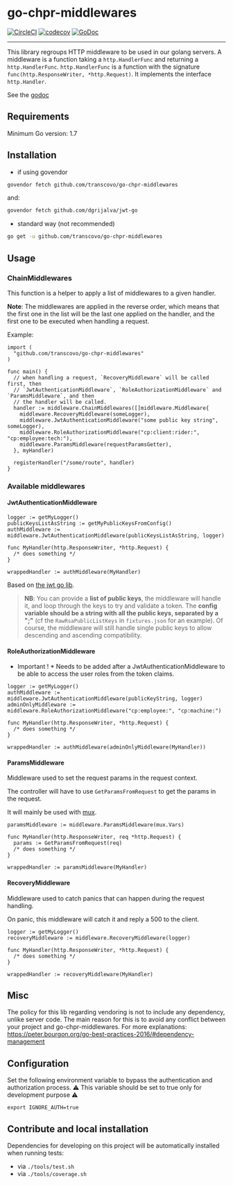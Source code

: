 # go-chpr-middlewares

[![CircleCI](https://circleci.com/gh/transcovo/go-chpr-middlewares.svg?style=shield)](https://circleci.com/gh/transcovo/go-chpr-middlewares)
[![codecov](https://codecov.io/gh/transcovo/go-chpr-middlewares/branch/master/graph/badge.svg)](https://codecov.io/gh/transcovo/go-chpr-middlewares)
[![GoDoc](https://godoc.org/github.com/transcovo/go-chpr-middlewares?status.svg)](https://godoc.org/github.com/transcovo/go-chpr-middlewares)

-----------------

This library regroups HTTP middleware to be used in our golang servers.
A middleware is a function taking a `http.HandlerFunc` and returning a `http.HandlerFunc`.
`http.HandlerFunc` is a function with the signature `func(http.ResponseWriter, *http.Request)`.
It implements the interface `http.Handler`.

See the [godoc](https://godoc.org/github.com/transcovo/go-chpr-middlewares)

## Requirements

Minimum Go version: 1.7

## Installation

- if using govendor
```bash
govendor fetch github.com/transcovo/go-chpr-middlewares
```
and:
```bash
govendor fetch github.com/dgrijalva/jwt-go
```

- standard way (not recommended)
```bash
go get -u github.com/transcovo/go-chpr-middlewares
```

## Usage

### ChainMiddlewares

This function is a helper to apply a list of middlewares to a given handler.

**Note**:  The middlewares are applied in the reverse order, which means that the first one in the list will be the last one applied on the handler, and the first one to be executed when handling a request.

Example:
```golang
import (
  "github.com/transcovo/go-chpr-middlewares"
)

func main() {
  // when handling a request, `RecoveryMiddleware` will be called first, then
  // `JwtAuthenticationMiddleware`, `RoleAuthorizationMiddleware` and `ParamsMiddleware`, and then
  // the handler will be called.
  handler := middleware.ChainMiddlewares([]middleware.Middleware{
    middleware.RecoveryMiddleware(someLogger),
    middleware.JwtAuthenticationMiddleware("some public key string", someLogger),
    middleware.RoleAuthorizationMiddleware("cp:client:rider:", "cp:employee:tech:"),
    middleware.ParamsMiddleware(requestParamsGetter),
  }, myHandler)

  registerHandler("/some/route", handler)
}
```

### Available middlewares

#### JwtAuthenticationMiddleware

```golang
logger := getMyLogger()
publicKeysListAsString := getMyPublicKeysFromConfig()
authMiddleware := middleware.JwtAuthenticationMiddleware(publicKeysListAsString, logger)

func MyHandler(http.ResponseWriter, *http.Request) {
  /* does something */
}

wrappedHandler := authMiddleware(MyHandler)
```

Based on [the jwt go lib](https://github.com/dgrijalva/jwt-go).

> **NB**: You can provide a **list of public keys**, the middleware will handle it, and loop through the keys to try and validate a token. The **config variable should be a string with all the public keys, separated by a ";"** (cf the `RawRsaPublicListKeys` in `fixtures.json` for an example). Of course, the middleware will still handle single public keys to allow descending and ascending compatibility.

#### RoleAuthorizationMiddleware

* Important ! * Needs to be added after a JwtAuthenticationMiddleware to be able to access the user roles
from the token claims.

```golang
logger := getMyLogger()
authMiddleware := middleware.JwtAuthenticationMiddleware(publicKeyString, logger)
adminOnlyMiddleware := middleware.RoleAuthorizationMiddleware("cp:employee:", "cp:machine:")

func MyHandler(http.ResponseWriter, *http.Request) {
  /* does something */
}

wrappedHandler := authMiddleware(adminOnlyMiddleware(MyHandler))
```

#### ParamsMiddleware

Middleware used to set the request params in the request context.

The controller will have to use `GetParamsFromRequest` to get the params in the request.

It will mainly be used with [mux](https://github.com/gorilla/mux).

```golang
paramsMiddleware := middleware.ParamsMiddleware(mux.Vars)

func MyHandler(http.ResponseWriter, req *http.Request) {
  params := GetParamsFromRequest(req)
  /* does something */
}

wrappedHandler := paramsMiddleware(MyHandler)
```

#### RecoveryMiddleware

Middleware used to catch panics that can happen during the request handling.

On panic, this middleware will catch it and reply a 500 to the client.

```golang
logger := getMyLogger()
recoveryMiddleware := middleware.RecoveryMiddleware(logger)

func MyHandler(http.ResponseWriter, *http.Request) {
  /* does something */
}

wrappedHandler := recoveryMiddleware(MyHandler)
```

## Misc

The policy for this lib regarding vendoring is not to include any dependency, unlike server code.
The main reason for this is to avoid any conflict between your project and go-chpr-middlewares.
For more explanations: https://peter.bourgon.org/go-best-practices-2016/#dependency-management

## Configuration

Set the following environment variable to bypass the authentication and authorization process.
⚠ This variable should be set to true only for development purpose ⚠

```export IGNORE_AUTH=true```

## Contribute and local installation

Dependencies for developing on this project will be automatically installed when running tests:
- via `./tools/test.sh`
- via `./tools/coverage.sh`

